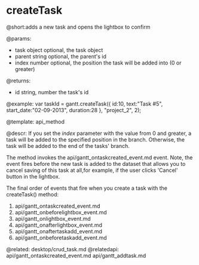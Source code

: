 createTask
=============
@short:adds a new task and opens the lightbox to confirm
	
@params:
* task			object			optional, the task object
* parent		string			optional, the parent's id
* index			number			optional, the position the task will be added into (0 or greater)


@returns:
- id	string, number	the task's id	


@example:
var taskId = gantt.createTask({
    id:10,
    text:"Task #5",
    start_date:"02-09-2013",
    duration:28
}, "project_2", 2);

@template:	api_method

@descr:
If you set the *index* parameter with the value from 0 and greater, a task will be added to the specified position in the branch. 
Otherwise, the task will be added to the end of the tasks' branch.

The method invokes the api/gantt_ontaskcreated_event.md event. Note, the event fires before the new task is added to the dataset that allows you 
to cancel saving of this task at all,for example, if the user clicks 'Cancel' button in the lightbox.



The final order of events that fire when you create a task with the createTask() method:

1. api/gantt_ontaskcreated_event.md
2. api/gantt_onbeforelightbox_event.md
3. api/gantt_onlightbox_event.md
4. api/gantt_onafterlightbox_event.md
5. api/gantt_onaftertaskadd_event.md
6. api/gantt_onbeforetaskadd_event.md


@related:
	desktop/crud_task.md
@relatedapi:
	api/gantt_ontaskcreated_event.md
	api/gantt_addtask.md
